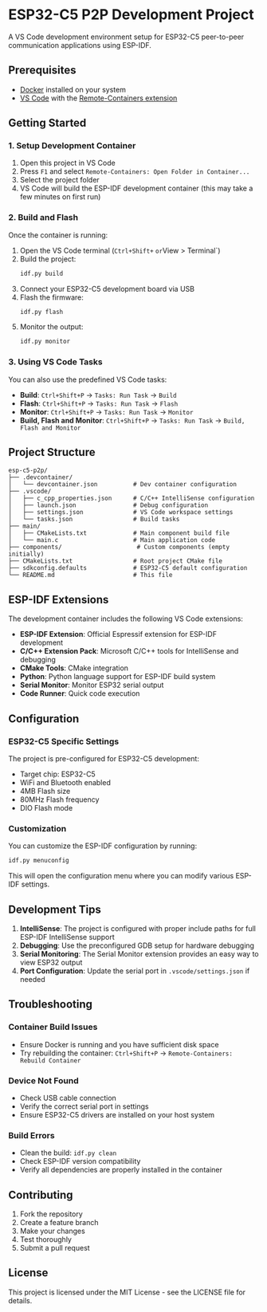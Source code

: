 # ESP32-C5 P2P Development Project

A VS Code development environment setup for ESP32-C5 peer-to-peer communication applications using ESP-IDF.

## Prerequisites

- [Docker](https://www.docker.com/products/docker-desktop) installed on your system
- [VS Code](https://code.visualstudio.com/) with the [Remote-Containers extension](https://marketplace.visualstudio.com/items?itemName=ms-vscode-remote.remote-containers)

## Getting Started

### 1. Setup Development Container

1. Open this project in VS Code
2. Press `F1` and select `Remote-Containers: Open Folder in Container...`
3. Select the project folder
4. VS Code will build the ESP-IDF development container (this may take a few minutes on first run)

### 2. Build and Flash

Once the container is running:

1. Open the VS Code terminal (`Ctrl+Shift+` ` or `View > Terminal`)
2. Build the project:
   ```bash
   idf.py build
   ```
3. Connect your ESP32-C5 development board via USB
4. Flash the firmware:
   ```bash
   idf.py flash
   ```
5. Monitor the output:
   ```bash
   idf.py monitor
   ```

### 3. Using VS Code Tasks

You can also use the predefined VS Code tasks:

- **Build**: `Ctrl+Shift+P` → `Tasks: Run Task` → `Build`
- **Flash**: `Ctrl+Shift+P` → `Tasks: Run Task` → `Flash`
- **Monitor**: `Ctrl+Shift+P` → `Tasks: Run Task` → `Monitor`
- **Build, Flash and Monitor**: `Ctrl+Shift+P` → `Tasks: Run Task` → `Build, Flash and Monitor`

## Project Structure

```
esp-c5-p2p/
├── .devcontainer/
│   └── devcontainer.json          # Dev container configuration
├── .vscode/
│   ├── c_cpp_properties.json      # C/C++ IntelliSense configuration
│   ├── launch.json                # Debug configuration
│   ├── settings.json              # VS Code workspace settings
│   └── tasks.json                 # Build tasks
├── main/
│   ├── CMakeLists.txt             # Main component build file
│   └── main.c                     # Main application code
├── components/                     # Custom components (empty initially)
├── CMakeLists.txt                 # Root project CMake file
├── sdkconfig.defaults             # ESP32-C5 default configuration
└── README.md                      # This file
```

## ESP-IDF Extensions

The development container includes the following VS Code extensions:

- **ESP-IDF Extension**: Official Espressif extension for ESP-IDF development
- **C/C++ Extension Pack**: Microsoft C/C++ tools for IntelliSense and debugging
- **CMake Tools**: CMake integration
- **Python**: Python language support for ESP-IDF build system
- **Serial Monitor**: Monitor ESP32 serial output
- **Code Runner**: Quick code execution

## Configuration

### ESP32-C5 Specific Settings

The project is pre-configured for ESP32-C5 development:

- Target chip: ESP32-C5
- WiFi and Bluetooth enabled
- 4MB Flash size
- 80MHz Flash frequency
- DIO Flash mode

### Customization

You can customize the ESP-IDF configuration by running:

```bash
idf.py menuconfig
```

This will open the configuration menu where you can modify various ESP-IDF settings.

## Development Tips

1. **IntelliSense**: The project is configured with proper include paths for full ESP-IDF IntelliSense support
2. **Debugging**: Use the preconfigured GDB setup for hardware debugging
3. **Serial Monitoring**: The Serial Monitor extension provides an easy way to view ESP32 output
4. **Port Configuration**: Update the serial port in `.vscode/settings.json` if needed

## Troubleshooting

### Container Build Issues
- Ensure Docker is running and you have sufficient disk space
- Try rebuilding the container: `Ctrl+Shift+P` → `Remote-Containers: Rebuild Container`

### Device Not Found
- Check USB cable connection
- Verify the correct serial port in settings
- Ensure ESP32-C5 drivers are installed on your host system

### Build Errors
- Clean the build: `idf.py clean`
- Check ESP-IDF version compatibility
- Verify all dependencies are properly installed in the container

## Contributing

1. Fork the repository
2. Create a feature branch
3. Make your changes
4. Test thoroughly
5. Submit a pull request

## License

This project is licensed under the MIT License - see the LICENSE file for details.